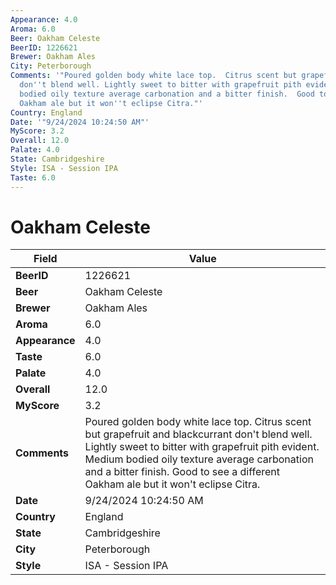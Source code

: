 ```yaml
---
Appearance: 4.0
Aroma: 6.0
Beer: Oakham Celeste
BeerID: 1226621
Brewer: Oakham Ales
City: Peterborough
Comments: '"Poured golden body white lace top.  Citrus scent but grapefruit and blackcurrant
  don''t blend well. Lightly sweet to bitter with grapefruit pith evident. Medium
  bodied oily texture average carbonation and a bitter finish.  Good to see a different
  Oakham ale but it won''t eclipse Citra."'
Country: England
Date: '"9/24/2024 10:24:50 AM"'
MyScore: 3.2
Overall: 12.0
Palate: 4.0
State: Cambridgeshire
Style: ISA - Session IPA
Taste: 6.0
---
```


# Oakham Celeste

| Field         | Value |
|---------------|-------|
| **BeerID** | 1226621 |
| **Beer** | Oakham Celeste |
| **Brewer** | Oakham Ales |
| **Aroma** | 6.0 |
| **Appearance** | 4.0 |
| **Taste** | 6.0 |
| **Palate** | 4.0 |
| **Overall** | 12.0 |
| **MyScore** | 3.2 |
| **Comments** | Poured golden body white lace top.  Citrus scent but grapefruit and blackcurrant don't blend well. Lightly sweet to bitter with grapefruit pith evident. Medium bodied oily texture average carbonation and a bitter finish.  Good to see a different Oakham ale but it won't eclipse Citra. |
| **Date** | 9/24/2024 10:24:50 AM |
| **Country** | England |
| **State** | Cambridgeshire |
| **City** | Peterborough |
| **Style** | ISA - Session IPA |
